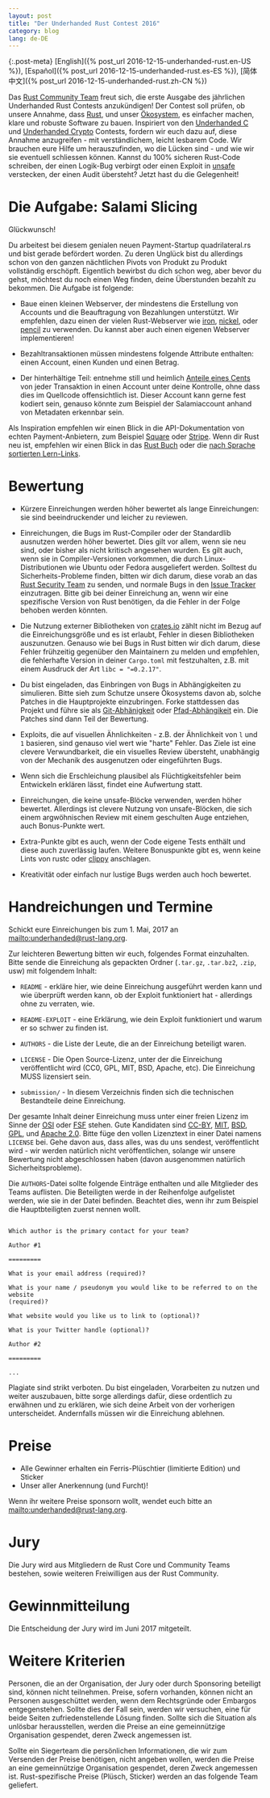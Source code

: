 ```yaml
---
layout: post
title: "Der Underhanded Rust Contest 2016"
category: blog
lang: de-DE
---
```


{:.post-meta}
[English]({% post_url 2016-12-15-underhanded-rust.en-US %}),
[Español]({% post_url 2016-12-15-underhanded-rust.es-ES %}),
[简体中文]({% post_url 2016-12-15-underhanded-rust.zh-CN %})

Das [Rust Community Team](https://community.rs) freut sich, die erste Ausgabe
des jährlichen Underhanded Rust Contests anzukündigen! Der Contest soll prüfen, ob unsere
Annahme, dass [Rust](https://www.rust-lang.org/), und unser
[Ökosystem](https://crates.io/), es einfacher machen, klare und robuste
Software zu bauen. Inspiriert von den [Underhanded
C](http://www.underhanded-c.org/) und [Underhanded
Crypto](https://underhandedcrypto.com/) Contests, fordern wir euch dazu auf,
diese Annahme anzugreifen - mit verständlichem, leicht lesbarem Code.  Wir
brauchen eure Hilfe um herauszufinden, wo die Lücken sind - und wie wir sie
eventuell schliessen können. Kannst du 100% sicheren Rust-Code schreiben, der
einen Logik-Bug verbirgt oder einen Exploit in
[unsafe](https://doc.rust-lang.org/book/unsafe.html) verstecken, der einen
Audit übersteht? Jetzt hast du die Gelegenheit!

# Die Aufgabe: Salami Slicing

Glückwunsch!

Du arbeitest bei diesem genialen neuen Payment-Startup quadrilateral.rs und
bist gerade befördert worden. Zu deren Unglück bist du allerdings schon von den
ganzen nächtlichen Pivots von Produkt zu Produkt vollständig erschöpft.
Eigentlich bewirbst du dich schon weg, aber bevor du gehst, möchtest du noch
einen Weg finden, deine Überstunden bezahlt zu bekommen. Die Aufgabe ist
folgende:

* Baue einen kleinen Webserver, der mindestens die Erstellung von Accounts und
  die Beauftragung von Bezahlungen unterstützt. Wir empfehlen, dazu einen der
  vielen Rust-Webserver wie [iron](https://crates.io/crates/iron),
  [nickel](https://crates.io/crates/nickel), oder
  [pencil](https://crates.io/crates/pencil) zu verwenden. Du kannst aber auch
  einen eigenen Webserver implementieren!

* Bezahltransaktionen müssen mindestens folgende Attribute enthalten: einen Account, einen Kunden und einen Betrag.

* Der hinterhältige Teil: entnehme still und heimlich [Anteile eines
  Cents](https://en.wikipedia.org/wiki/Office_Space) von jeder Transaktion in
  einen Account unter deine Kontrolle, ohne dass dies im Quellcode offensichtlich
  ist. Dieser Account kann gerne fest kodiert sein, genauso könnte zum Beispiel
  der Salamiaccount anhand von Metadaten erkennbar sein.

Als Inspiration empfehlen wir einen Blick in die API-Dokumentation von echten Payment-Anbietern, zum Beispiel
[Square](https://docs.connect.squareup.com/api/connect/v2/) oder
[Stripe](https://stripe.com/docs/api). Wenn dir Rust neu ist, empfehlen wir einen Blick in das [Rust
Buch](https://doc.rust-lang.org/book/) oder die [nach Sprache sortierten Lern-Links](https://github.com/ctjhoa/rust-learning#locale-links).

# Bewertung

* Kürzere Einreichungen werden höher bewertet als lange Einreichungen: sie
  sind beeindruckender und leicher zu reviewen.

* Einreichungen, die Bugs im Rust-Compiler oder der Standardlib ausnutzen
  werden höher bewertet. Dies gilt vor allem, wenn sie neu sind, oder bisher
  als nicht kritisch angesehen wurden. Es gilt auch, wenn sie in
  Compiler-Versionen vorkommen, die durch Linux-Distributionen wie Ubuntu oder
  Fedora ausgeliefert werden. Solltest du Sicherheits-Probleme finden, bitten wir
  dich darum, diese vorab an das [Rust Security
  Team](https://www.rust-lang.org/en-US/security.html) zu senden, und normale
  Bugs in den [Issue Tracker](https://github.com/rust-lang/rust/issues)
  einzutragen. Bitte gib bei deiner Einreichung an, wenn wir eine spezifische
  Version von Rust benötigen, da die Fehler in der Folge behoben werden könnten.

* Die Nutzung externer Bibliotheken von [crates.io](https://crates.io) zählt
  nicht im Bezug auf die Einreichungsgröße und es ist erlaubt, Fehler in diesen
  Bibliotheken auszunutzen. Genauso wie bei Bugs in Rust bitten wir dich darum,
  diese Fehler frühzeitig gegenüber den Maintainern zu melden und empfehlen, die
  fehlerhafte Version in deiner `Cargo.toml` mit festzuhalten, z.B. mit einem
  Ausdruck der Art `libc = "=0.2.17"`.

* Du bist eingeladen, das Einbringen von Bugs in Abhängigkeiten zu simulieren.
  Bitte sieh zum Schutze unsere Ökosystems davon ab, solche Patches in die
  Hauptprojekte einzubringen. Forke stattdessen das Projekt und führe sie als
  [Git-Abhänigkeit](http://doc.crates.io/specifying-dependencies.html#specifying-dependencies-from-git-repositories)
  oder
  [Pfad-Abhängikeit](http://doc.crates.io/specifying-dependencies.html#specifying-path-dependencies)
  ein. Die Patches sind dann Teil der Bewertung.

* Exploits, die auf visuellen Ähnlichkeiten - z.B. der Ähnlichkeit von `l` und
  `1` basieren, sind genauso viel wert wie "harte" Fehler. Das Ziele ist eine
  clevere Verwundbarkeit, die ein visuelles Review übersteht, unabhängig von der
  Mechanik des ausgenutzen oder eingeführten Bugs.

* Wenn sich die Erschleichung plausibel als Flüchtigkeitsfehler beim Entwickeln
  erklären lässt, findet eine Aufwertung statt.

* Einreichungen, die keine unsafe-Blöcke verwenden, werden höher bewertet.
  Allerdings ist clevere Nutzung von unsafe-Blöcken, die sich einem
  argwöhnischen Review mit einem geschulten Auge entziehen, auch Bonus-Punkte
  wert.

* Extra-Punkte gibt es auch, wenn der Code eigene Tests enthält und diese auch
  zuverlässig laufen. Weitere Bonuspunkte gibt es, wenn keine Lints von rustc oder
  [clippy](https://github.com/Manishearth/rust-clippy) anschlagen.

* Kreativität oder einfach nur lustige Bugs werden auch hoch bewertet.

# Handreichungen und Termine

Schickt eure Einreichungen bis zum 1. Mai, 2017 an <mailto:underhanded@rust-lang.org>.

Zur leichteren Bewertung bitten wir euch, folgendes Format einzuhalten. Bitte
sende die Einreichung als gepackten Ordner (`.tar.gz`, `.tar.bz2`, `.zip`, usw)
mit folgendem Inhalt:

* `README` - erkläre hier, wie deine Einreichung ausgeführt werden kann und wie
  überprüft werden kann, ob der Exploit funktioniert hat - allerdings ohne zu
  verraten, wie.

* `README-EXPLOIT` - eine Erklärung, wie dein Exploit funktioniert und warum er
  so schwer zu finden ist.

* `AUTHORS` - die Liste der Leute, die an der Einreichung beteiligt waren.

* `LICENSE` - Die Open Source-Lizenz, unter der die Einreichung veröffentlicht
  wird (CC0, GPL, MIT, BSD, Apache, etc). Die Einreichung MUSS lizensiert sein.

* `submission/` - In diesem Verzeichnis finden sich die technischen
  Bestandteile deine Einreichung.

Der gesamte Inhalt deiner Einreichung muss unter einer freien Lizenz im Sinne
der [OSI](https://opensource.org/licenses) oder
[FSF](https://www.gnu.org/licenses/license-list.html%20and) stehen. Gute
Kandidaten sind [CC-BY](https://creativecommons.org/licenses/by/2.0/),
[MIT](https://opensource.org/licenses/MIT),
[BSD](https://opensource.org/licenses/BSD-3-Clause),
[GPL](https://www.gnu.org/licenses/gpl-3.0.en.html), und [Apache
2.0](https://www.apache.org/licenses/LICENSE-2.0). Bitte füge den vollen
Lizenztext in einer Datei namens `LICENSE` bei. Gehe davon aus, dass alles, was
du uns sendest, veröffentlicht wird - wir werden natürlich nicht
veröffentlichen, solange wir unsere Bewertung nicht abgeschlossen haben (davon
ausgenommen natürlich Sicherheitsprobleme).

Die `AUTHORS`-Datei sollte folgende Einträge enthalten und alle Mitglieder des
Teams auflisten. Die Beteiligten werde in der Reihenfolge aufgelistet werden,
wie sie in der Datei befinden. Beachtet dies, wenn ihr zum Beispiel die
Hauptbteiligten zuerst nennen wollt.

```

Which author is the primary contact for your team?

Author #1

=========

What is your email address (required)?

What is your name / pseudonym you would like to be referred to on the website
(required)?

What website would you like us to link to (optional)?

What is your Twitter handle (optional)?

Author #2

=========

...

```

Plagiate sind strikt verboten. Du bist eingeladen, Vorarbeiten zu nutzen und
weiter auszubauen, bitte sorge allerdings dafür, diese ordentlich zu erwähnen
und zu erklären, wie sich deine Arbeit von der vorherigen unterscheidet.
Andernfalls müssen wir die Einreichung ablehnen.

# Preise

* Alle Gewinner erhalten ein Ferris-Plüschtier (limitierte Edition) und Sticker
* Unser aller Anerkennung (und Furcht)!

Wenn ihr weitere Preise sponsorn wollt, wendet euch bitte an
<mailto:underhanded@rust-lang.org>.

# Jury

Die Jury wird aus Mitgliedern de Rust Core und Community Teams bestehen, sowie
weiteren Freiwilligen aus der Rust Community.

# Gewinnmitteilung

Die Entscheidung der Jury wird im Juni 2017 mitgeteilt.

# Weitere Kriterien

Personen, die an der Organisation, der Jury oder durch Sponsoring beteiligt
sind, können nicht teilnehmen. Preise, sofern vorhanden, können nicht an Personen
ausgeschüttet werden, wenn dem Rechtsgründe oder Embargos entgegenstehen.
Sollte dies der Fall sein, werden wir versuchen, eine für beide Seiten
zufriedenstellende Lösung finden. Sollte sich die Situation als unlösbar
herausstellen, werden die Preise an eine gemeinnützige Organisation gespendet,
deren Zweck angemessen ist.

Sollte ein Siegerteam die persönlichen Informationen, die wir zum Versenden der
Preise benötigen, nicht angeben wollen, werden die Preise an eine gemeinnützige
Organisation gespendet, deren Zweck angemessen ist. Rust-spezifische Preise
(Plüsch, Sticker) werden an das folgende Team geliefert.
